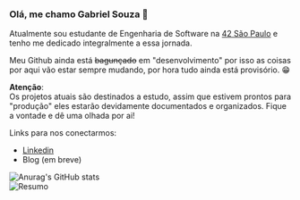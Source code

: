 ### Olá, me chamo Gabriel Souza 👋

Atualmente sou estudante de Engenharia de Software na [42 São Paulo](https://www.42sp.org.br "42 São Paulo") e tenho me dedicado integralmente a essa jornada.

Meu Github ainda está ~~bagunçado~~ em "desenvolvimento" por isso as coisas por aqui vão estar sempre mudando, por hora tudo ainda está provisório. 😁

**Atenção**:  
Os projetos atuais são destinados a estudo, assim que estivem prontos para "produção" eles estarão devidamente documentados e organizados. Fique a vontade e dê uma olhada por ai!

Links para nos conectarmos:  
- [Linkedin](https://www.linkedin.com/in/gawbsouza/ "Linkedin")  
- Blog (em breve)

![Anurag's GitHub stats](https://github-readme-stats.vercel.app/api?username=gawbsouza&theme=default&show_icons=true&layout=compact&locale=pt-br)  
![Resumo](https://github-readme-stats.vercel.app/api/top-langs/?username=gawbsouza&theme=default&locale=pt-br&layout=compact)
